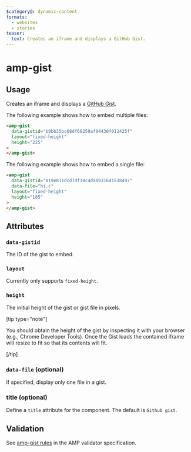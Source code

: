 ```yaml
---
$category@: dynamic-content
formats:
  - websites
  - stories
teaser:
  text: Creates an iframe and displays a GitHub Gist.
---
```


<!--
Copyright 2017 The AMP HTML Authors. All Rights Reserved.

Licensed under the Apache License, Version 2.0 (the "License");
you may not use this file except in compliance with the License.
You may obtain a copy of the License at

      http://www.apache.org/licenses/LICENSE-2.0

Unless required by applicable law or agreed to in writing, software
distributed under the License is distributed on an "AS-IS" BASIS,
WITHOUT WARRANTIES OR CONDITIONS OF ANY KIND, either express or implied.
See the License for the specific language governing permissions and
limitations under the License.
-->

# amp-gist

## Usage

Creates an iframe and displays a [GitHub Gist](https://docs.github.com/en/github/writing-on-github/creating-gists).

The following example shows how to embed multiple files:

```html
<amp-gist
  data-gistid="b9bb35bc68df68259af94430f012425f"
  layout="fixed-height"
  height="225"
>
</amp-gist>
```

The following example shows how to embed a single file:

```html
<amp-gist
  data-gistid="a19e811dcd7df10c4da0931641538497"
  data-file="hi.c"
  layout="fixed-height"
  height="185"
>
</amp-gist>
```

## Attributes

### `data-gistid`

The ID of the gist to embed.

### `layout`

Currently only supports `fixed-height`.

### `height`

The initial height of the gist or gist file in pixels.

[tip type="note"]

You should obtain the height of the gist by inspecting it with your browser
(e.g., Chrome Developer Tools). Once the Gist loads the contained iframe will
resize to fit so that its contents will fit.

[/tip]

### `data-file` (optional)

If specified, display only one file in a gist.

### title (optional)

Define a `title` attribute for the component. The default is `Github gist`.

## Validation

See [amp-gist rules](validator-amp-gist.protoascii) in the AMP validator specification.
